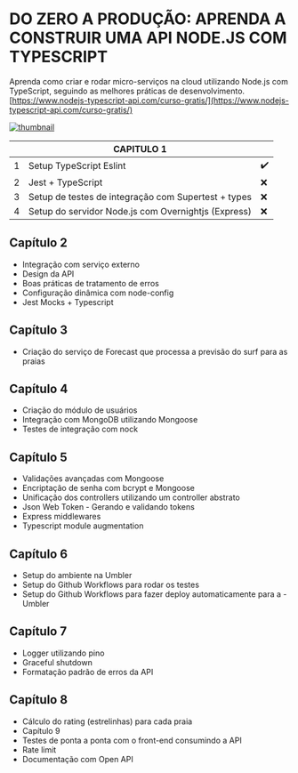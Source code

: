 # DO ZERO A PRODUÇÃO: APRENDA A CONSTRUIR UMA API NODE.JS COM TYPESCRIPT

Aprenda como criar e rodar micro-serviços na cloud utilizando Node.js com TypeScript, seguindo as melhores práticas de desenvolvimento. [https://www.nodejs-typescript-api.com/curso-gratis/](https://www.nodejs-typescript-api.com/curso-gratis/)

[![thumbnail](https://i.ytimg.com/vi/W2ld5xRS3cY/hqdefault.jpg?sqp=-oaymwEXCOADEI4CSFryq4qpAwkIARUAAIhCGAE=&rs=AOn4CLAFA_8p2vChjGogMZLlGuyrFrPjiA)](https://www.youtube.com/playlist?list=PLz_YTBuxtxt6_Zf1h-qzNsvVt46H8ziKh)


|   | CAPITULO 1                                           |   |
|---|------------------------------------------------------|---|
| 1 | Setup TypeScript Eslint                              | ✔️ |
| 2 | Jest + TypeScript                                    | ❌ |
| 3 | Setup de testes de integração com Supertest + types  | ❌ |
| 4 | Setup do servidor Node.js com Overnightjs (Express)  | ❌ |

## Capítulo 2
- Integração com serviço externo
- Design da API
- Boas práticas de tratamento de erros
- Configuração dinâmica com node-config
- Jest Mocks + Typescript
## Capítulo 3
- Criação do serviço de Forecast que processa a previsão do surf para as praias
## Capítulo 4
- Criação do módulo de usuários
- Integração com MongoDB utilizando Mongoose
- Testes de integração com nock
## Capítulo 5
- Validações avançadas com Mongoose
- Encriptação de senha com bcrypt e Mongoose
- Unificação dos controllers utilizando um controller abstrato
- Json Web Token - Gerando e validando tokens
- Express middlewares
- Typescript module augmentation
## Capítulo 6
- Setup do ambiente na Umbler
- Setup do Github Workflows para rodar os testes
- Setup do Github Workflows para fazer deploy automaticamente para a - Umbler
## Capítulo 7
- Logger utilizando pino
- Graceful shutdown
- Formatação padrão de erros da API
## Capítulo 8
- Cálculo do rating (estrelinhas) para cada praia
- Capítulo 9
- Testes de ponta a ponta com o front-end consumindo a API
- Rate limit
- Documentação com Open API
